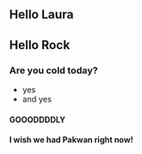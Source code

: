## Hello Laura
## Hello Rock

### Are you cold today?
* yes
* and yes

#### GOOODDDDLY



#### I wish we had Pakwan right now!

